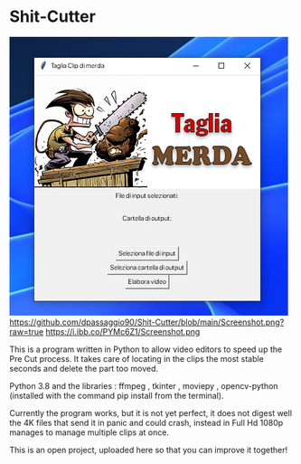 # Shit-Cutter

![Alt text](https://github.com/dpassaggio90/Shit-Cutter/blob/main/Screenshot.png?raw=true "UI- Preview")
https://github.com/dpassaggio90/Shit-Cutter/blob/main/Screenshot.png?raw=true
https://i.ibb.co/PYMc6Z1/Screenshot.png



This is a program written in Python to allow video editors to speed up the Pre Cut process. It takes care of locating in the clips the most stable seconds and delete the part too moved.

Python 3.8 and the libraries :
ffmpeg , tkinter , moviepy , opencv-python (installed with the command pip install from the terminal).

Currently the program works, but it is not yet perfect, it does not digest well the 4K files that send it in panic and could crash, instead in Full Hd 1080p manages to manage multiple clips at once.

This is an open project, uploaded here so that you can improve it together!
